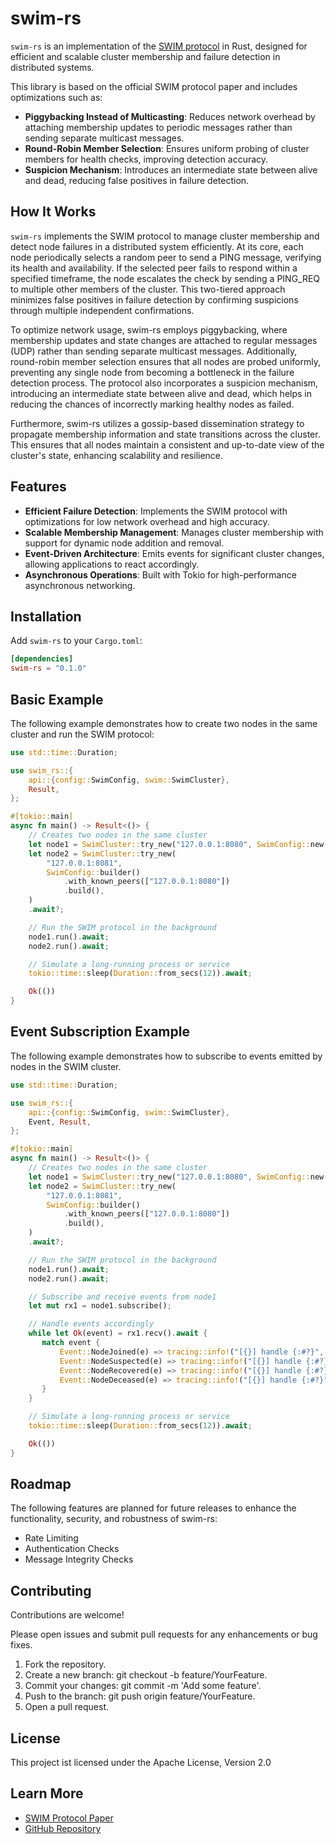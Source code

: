 # swim-rs

`swim-rs` is an implementation of the [SWIM protocol](https://www.cs.cornell.edu/projects/Quicksilver/public_pdfs/SWIM.pdf) in Rust, designed for efficient and scalable cluster membership and failure detection in distributed systems.

This library is based on the official SWIM protocol paper and includes optimizations such as:

- **Piggybacking Instead of Multicasting**: Reduces network overhead by attaching membership updates to periodic messages rather than sending separate multicast messages.
- **Round-Robin Member Selection**: Ensures uniform probing of cluster members for health checks, improving detection accuracy.
- **Suspicion Mechanism**: Introduces an intermediate state between alive and dead, reducing false positives in failure detection.

## How It Works

`swim-rs` implements the SWIM protocol to manage cluster membership and detect node failures in a distributed system efficiently. At its core, each node periodically selects a random peer to send a PING message, verifying its health and availability. If the selected peer fails to respond within a specified timeframe, the node escalates the check by sending a PING_REQ to multiple other members of the cluster. This two-tiered approach minimizes false positives in failure detection by confirming suspicions through multiple independent confirmations.

To optimize network usage, swim-rs employs piggybacking, where membership updates and state changes are attached to regular messages (UDP) rather than sending separate multicast messages. Additionally, round-robin member selection ensures that all nodes are probed uniformly, preventing any single node from becoming a bottleneck in the failure detection process. The protocol also incorporates a suspicion mechanism, introducing an intermediate state between alive and dead, which helps in reducing the chances of incorrectly marking healthy nodes as failed.

Furthermore, swim-rs utilizes a gossip-based dissemination strategy to propagate membership information and state transitions across the cluster. This ensures that all nodes maintain a consistent and up-to-date view of the cluster's state, enhancing scalability and resilience.

## Features

- **Efficient Failure Detection**: Implements the SWIM protocol with optimizations for low network overhead and high accuracy.
- **Scalable Membership Management**: Manages cluster membership with support for dynamic node addition and removal.
- **Event-Driven Architecture**: Emits events for significant cluster changes, allowing applications to react accordingly.
- **Asynchronous Operations**: Built with Tokio for high-performance asynchronous networking.

## Installation

Add `swim-rs` to your `Cargo.toml`:

```toml
[dependencies]
swim-rs = "0.1.0"
```

## Basic Example

The following example demonstrates how to create two nodes in the same cluster and run the SWIM protocol:

```rust
use std::time::Duration;

use swim_rs::{
    api::{config::SwimConfig, swim::SwimCluster},
    Result,
};

#[tokio::main]
async fn main() -> Result<()> {
    // Creates two nodes in the same cluster
    let node1 = SwimCluster::try_new("127.0.0.1:8080", SwimConfig::new()).await?;
    let node2 = SwimCluster::try_new(
        "127.0.0.1:8081",
        SwimConfig::builder()
            .with_known_peers(["127.0.0.1:8080"])
            .build(),
    )
    .await?;

    // Run the SWIM protocol in the background
    node1.run().await;
    node2.run().await;

    // Simulate a long-running process or service
    tokio::time::sleep(Duration::from_secs(12)).await;

    Ok(())
}
```

## Event Subscription Example

The following example demonstrates how to subscribe to events emitted by nodes in the SWIM cluster.

```rust
use std::time::Duration;

use swim_rs::{
    api::{config::SwimConfig, swim::SwimCluster},
    Event, Result,
};

#[tokio::main]
async fn main() -> Result<()> {
    // Creates two nodes in the same cluster
    let node1 = SwimCluster::try_new("127.0.0.1:8080", SwimConfig::new()).await?;
    let node2 = SwimCluster::try_new(
        "127.0.0.1:8081",
        SwimConfig::builder()
            .with_known_peers(["127.0.0.1:8080"])
            .build(),
    )
    .await?;

    // Run the SWIM protocol in the background
    node1.run().await;
    node2.run().await;

    // Subscribe and receive events from node1
    let mut rx1 = node1.subscribe();

    // Handle events accordingly
    while let Ok(event) = rx1.recv().await {
       match event {
           Event::NodeJoined(e) => tracing::info!("[{}] handle {:#?}", node1.addr(), e),
           Event::NodeSuspected(e) => tracing::info!("[{}] handle {:#?}", node1.addr(), e),
           Event::NodeRecovered(e) => tracing::info!("[{}] handle {:#?}", node1.addr(), e),
           Event::NodeDeceased(e) => tracing::info!("[{}] handle {:#?}", node1.addr(), e),
       }
    }

    // Simulate a long-running process or service
    tokio::time::sleep(Duration::from_secs(12)).await;

    Ok(())
}
```

## Roadmap

The following features are planned for future releases to enhance the functionality, security, and robustness of swim-rs:

- Rate Limiting
- Authentication Checks
- Message Integrity Checks

## Contributing

Contributions are welcome!

Please open issues and submit pull requests for any enhancements or bug fixes.

1. Fork the repository.
2. Create a new branch: git checkout -b feature/YourFeature.
3. Commit your changes: git commit -m 'Add some feature'.
4. Push to the branch: git push origin feature/YourFeature.
5. Open a pull request.

## License

This project ist licensed under the Apache License, Version 2.0

## Learn More

- [SWIM Protocol Paper](https://www.cs.cornell.edu/projects/Quicksilver/public_pdfs/SWIM.pdf)
- [GitHub Repository](https://github.com/marvinlanhenke/swim-rs)
